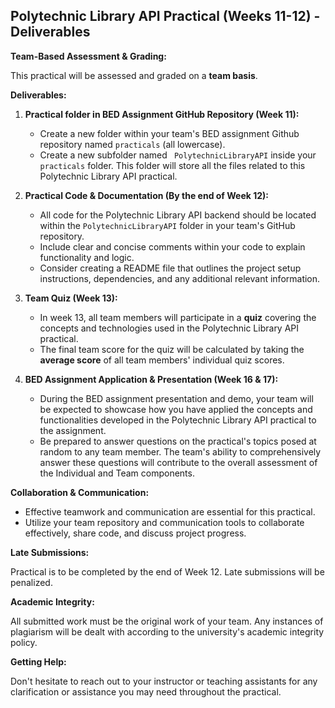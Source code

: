 ## Polytechnic Library API Practical (Weeks 11-12) - Deliverables

**Team-Based Assessment & Grading:**

This practical will be assessed and graded on a **team basis**.

**Deliverables:**

1. **Practical folder in BED Assignment GitHub Repository (Week 11):**

   - Create a new folder within your team's BED assignment Github repository named `practicals` (all lowercase).
   - Create a new subfolder named ` PolytechnicLibraryAPI` inside your `practicals` folder. This folder will store all the files related to this Polytechnic Library API practical.

2. **Practical Code & Documentation (By the end of Week 12):**

   - All code for the Polytechnic Library API backend should be located within the `PolytechnicLibraryAPI` folder in your team's GitHub repository.
   - Include clear and concise comments within your code to explain functionality and logic.
   - Consider creating a README file that outlines the project setup instructions, dependencies, and any additional relevant information.

3. **Team Quiz (Week 13):**

   - In week 13, all team members will participate in a **quiz** covering the concepts and technologies used in the Polytechnic Library API practical.
   - The final team score for the quiz will be calculated by taking the **average score** of all team members' individual quiz scores.

4. **BED Assignment Application & Presentation (Week 16 & 17):**
   - During the BED assignment presentation and demo, your team will be expected to showcase how you have applied the concepts and functionalities developed in the Polytechnic Library API practical to the assignment.
   - Be prepared to answer questions on the practical's topics posed at random to any team member. The team's ability to comprehensively answer these questions will contribute to the overall assessment of the Individual and Team components.

**Collaboration & Communication:**

- Effective teamwork and communication are essential for this practical.
- Utilize your team repository and communication tools to collaborate effectively, share code, and discuss project progress.

**Late Submissions:**

Practical is to be completed by the end of Week 12. Late submissions will be penalized.

**Academic Integrity:**

All submitted work must be the original work of your team. Any instances of plagiarism will be dealt with according to the university's academic integrity policy.

**Getting Help:**

Don't hesitate to reach out to your instructor or teaching assistants for any clarification or assistance you may need throughout the practical.
